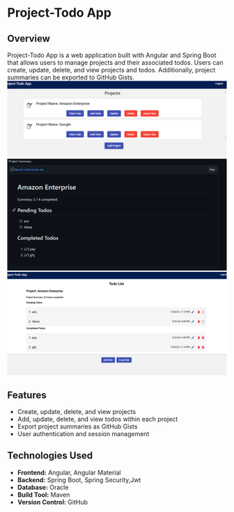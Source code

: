 # Project-Todo App

## Overview
Project-Todo App is a web application built with Angular and Spring Boot that allows users to manage projects and their associated todos. Users can create, update, delete, and view projects and todos. Additionally, project summaries can be exported to GitHub Gists.
![Image Alt Text](https://github.com/Snobin/project-todo-app/blob/main/Screenshot%202024-05-27%20012322.png)
![Image Alt Text](https://github.com/Snobin/project-todo-app/blob/main/Screenshot%202024-05-27%20004910.png)
![Image Alt Text](https://github.com/Snobin/project-todo-app/blob/main/Screenshot%202024-05-27%20012404.png)

## Features
- Create, update, delete, and view projects
- Add, update, delete, and view todos within each project
- Export project summaries as GitHub Gists
- User authentication and session management

## Technologies Used
- **Frontend:** Angular, Angular Material
- **Backend:** Spring Boot, Spring Security,Jwt
- **Database:** Oracle
- **Build Tool:** Maven
- **Version Control:** GitHub


